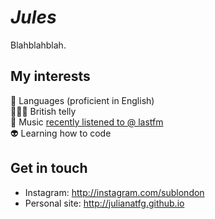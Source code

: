 # _Jules_
Blahblahblah.

## My interests
🎈 Languages (proficient in English)<br>
👩🏻‍🎤 British telly<br>
🦚 Music <a href="http://last.fm/user/sub-london" target="_blank">recently listened to @ lastfm</a><br>
👽 Learning how to code

## Get in touch
- Instagram: http://instagram.com/sublondon
- Personal site: http://julianatfg.github.io

